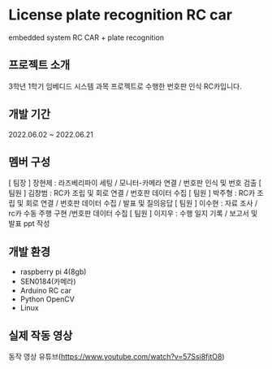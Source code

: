# License plate recognition RC car
embedded system RC CAR + plate recognition

## 프로젝트 소개
3학년 1학기 임베디드 시스템 과목 프로젝트로 수행한 번호판 인식 RC카입니다.

## 개발 기간
2022.06.02 ~ 2022.06.21

## 멤버 구성
[ 팀장 ] 장현제 : 라즈베리파이 세팅 / 모니터-카메라 연결 / 번호판 인식 및 번호 검출
[ 팀원 ] 김창범 : RC카 조립 및 회로 연결 / 번호판 데이터 수집
[ 팀원 ] 박주형 : RC카 조립 및 회로 연결 / 번호판 데이터 수집 / 발표 및 질의응답
[ 팀원 ] 이수현 : 자료 조사 / rc카 수동 주행 구현 /번호판 데이터 수집
[ 팀원 ] 이지우 : 수행 일지 기록 / 보고서 및 발표 ppt 작성

## 개발 환경
- raspberry pi 4(8gb)
- SEN0184(카메라)
- Arduino RC car
- Python OpenCV
- Linux

## 실제 작동 영상
동작 영상 유튜브(https://www.youtube.com/watch?v=57Ssi8fjtO8)
